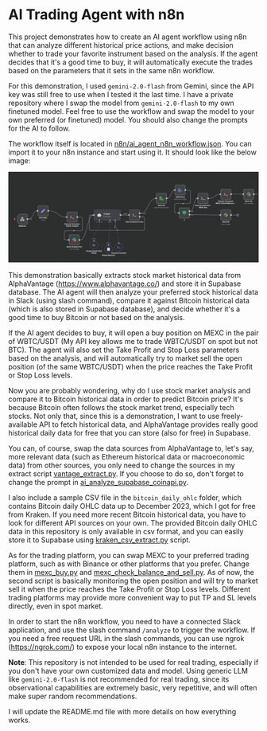 # AI Trading Agent with n8n

This project demonstrates how to create an AI agent workflow using n8n that can analyze different historical price actions, and make decision whether to trade your favorite instrument based on the analysis. If the agent decides that it's a good time to buy, it will automatically execute the trades based on the parameters that it sets in the same n8n workflow.

For this demonstration, I used `gemini-2.0-flash` from Gemini, since the API key was still free to use when I tested it the last time. I have a private repository where I swap the model from `gemini-2.0-flash` to my own finetuned model. Feel free to use the workflow and swap the model to your own preferred (or finetuned) model. You should also change the prompts for the AI to follow. 

The workflow itself is located in [n8n/ai_agent_n8n_workflow.json](n8n/ai_agent_n8n_workflow.json). You can import it to your n8n instance and start using it. It should look like the below image:

![Workflow in n8n](n8n/workflow.png)

This demonstration basically extracts stock market historical data from AlphaVantage (https://www.alphavantage.co/) and store it in Supabase database. The AI agent will then analyze your preferred stock historical data in Slack (using slash command), compare it against Bitcoin historical data (which is also stored in Supabase database), and decide whether it's a good time to buy Bitcoin or not based on the analysis. 

If the AI agent decides to buy, it will open a buy position on MEXC in the pair of WBTC/USDT (My API key allows me to trade WBTC/USDT on spot but not BTC). The agent will also set the Take Profit and Stop Loss parameters based on the analysis, and will automatically try to market sell the open position (of the same WBTC/USDT) when the price reaches the Take Profit or Stop Loss levels.

Now you are probably wondering, why do I use stock market analysis and compare it to Bitcoin historical data in order to predict Bitcoin price? It's because Bitcoin often follows the stock market trend, especially tech stocks. Not only that, since this is a demonstration, I want to use freely-available API to fetch historical data, and AlphaVantage provides really good historical daily data for free that you can store (also for free) in Supabase. 

You can, of course, swap the data sources from AlphaVantage to, let's say, more relevant data (such as Ethereum historical data or macroeconomic data) from other sources, you only need to change the sources in my extract script [vantage_extract.py](vantage_extract.py). If you choose to do so, don't forget to change the prompt in [ai_analyze_supabase_coinapi.py](ai_analyze_supabase_coinapi.py).

I also include a sample CSV file in the `bitcoin_daily_ohlc` folder, which contains Bitcoin daily OHLC data up to December 2023, which I got for free from Kraken. If you need more recent Bitcoin historical data, you have to look for different API sources on your own. The provided Bitcoin daily OHLC data in this repository is only available in csv format, and you can easily store it to Supabase using [kraken_csv_extract.py](kraken_csv_extract.py) script.

As for the trading platform, you can swap MEXC to your preferred trading platform, such as with Binance or other platforms that you prefer. Change them in [mexc_buy.py](mexc_buy.py) and [mexc_check_balance_and_sell.py](mexc_check_balance_and_sell.py). As of now, the second script is basically monitoring the open position and will try to market sell it when the price reaches the Take Profit or Stop Loss levels. Different trading platforms may provide more convenient way to put TP and SL levels directly, even in spot market.

In order to start the n8n workflow, you need to have a connected Slack application, and use the slash command `/analyze` to trigger the workflow. If you need a free request URL in the slash commands, you can use ngrok (https://ngrok.com/) to expose your local n8n instance to the internet.


**Note**: This repository is not intended to be used for real trading, especially if you don't have your own customized data and model. Using generic LLM like `gemini-2.0-flash` is not recommended for real trading, since its observational capabilities are extremely basic, very repetitive, and will often make super random recommendations.

I will update the README.md file with more details on how everything works.